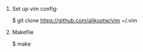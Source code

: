 1. Set up vim config:
    
    $ git clone https://github.com/alikuotw/vim ~/.vim

2. Makefile
    
    $ make
